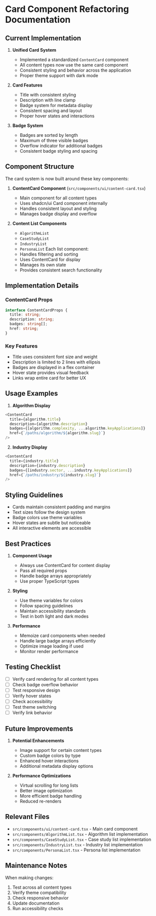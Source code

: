# Card Component Refactoring Documentation

## Current Implementation

1. **Unified Card System**
   - Implemented a standardized `ContentCard` component
   - All content types now use the same card component
   - Consistent styling and behavior across the application
   - Proper theme support with dark mode

2. **Card Features**
   - Title with consistent styling
   - Description with line clamp
   - Badge system for metadata display
   - Consistent spacing and layout
   - Proper hover states and interactions

3. **Badge System**
   - Badges are sorted by length
   - Maximum of three visible badges
   - Overflow indicator for additional badges
   - Consistent badge styling and spacing

## Component Structure

The card system is now built around these key components:

1. **ContentCard Component** (`src/components/ui/content-card.tsx`)
   - Main component for all content types
   - Uses shadcn/ui Card component internally
   - Handles consistent layout and styling
   - Manages badge display and overflow

2. **Content List Components**
   - `AlgorithmList`
   - `CaseStudyList`
   - `IndustryList`
   - `PersonaList`
   Each list component:
   - Handles filtering and sorting
   - Uses ContentCard for display
   - Manages its own state
   - Provides consistent search functionality

## Implementation Details

### ContentCard Props
```typescript
interface ContentCardProps {
  title: string;
  description: string;
  badges: string[];
  href: string;
}
```

### Key Features
- Title uses consistent font size and weight
- Description is limited to 2 lines with ellipsis
- Badges are displayed in a flex container
- Hover state provides visual feedback
- Links wrap entire card for better UX

## Usage Examples

1. **Algorithm Display**
```typescript
<ContentCard
  title={algorithm.title}
  description={algorithm.description}
  badges={[algorithm.complexity, ...algorithm.keyApplications]}
  href={`/paths/algorithm/${algorithm.slug}`}
/>
```

2. **Industry Display**
```typescript
<ContentCard
  title={industry.title}
  description={industry.description}
  badges={[industry.sector, ...industry.keyApplications]}
  href={`/paths/industry/${industry.slug}`}
/>
```

## Styling Guidelines

- Cards maintain consistent padding and margins
- Text sizes follow the design system
- Badge colors use theme variables
- Hover states are subtle but noticeable
- All interactive elements are accessible

## Best Practices

1. **Component Usage**
   - Always use ContentCard for content display
   - Pass all required props
   - Handle badge arrays appropriately
   - Use proper TypeScript types

2. **Styling**
   - Use theme variables for colors
   - Follow spacing guidelines
   - Maintain accessibility standards
   - Test in both light and dark modes

3. **Performance**
   - Memoize card components when needed
   - Handle large badge arrays efficiently
   - Optimize image loading if used
   - Monitor render performance

## Testing Checklist

- [ ] Verify card rendering for all content types
- [ ] Check badge overflow behavior
- [ ] Test responsive design
- [ ] Verify hover states
- [ ] Check accessibility
- [ ] Test theme switching
- [ ] Verify link behavior

## Future Improvements

1. **Potential Enhancements**
   - Image support for certain content types
   - Custom badge colors by type
   - Enhanced hover interactions
   - Additional metadata display options

2. **Performance Optimizations**
   - Virtual scrolling for long lists
   - Better image optimization
   - More efficient badge handling
   - Reduced re-renders

## Relevant Files

- `src/components/ui/content-card.tsx` - Main card component
- `src/components/AlgorithmList.tsx` - Algorithm list implementation
- `src/components/CaseStudyList.tsx` - Case study list implementation
- `src/components/IndustryList.tsx` - Industry list implementation
- `src/components/PersonaList.tsx` - Persona list implementation

## Maintenance Notes

When making changes:
1. Test across all content types
2. Verify theme compatibility
3. Check responsive behavior
4. Update documentation
5. Run accessibility checks